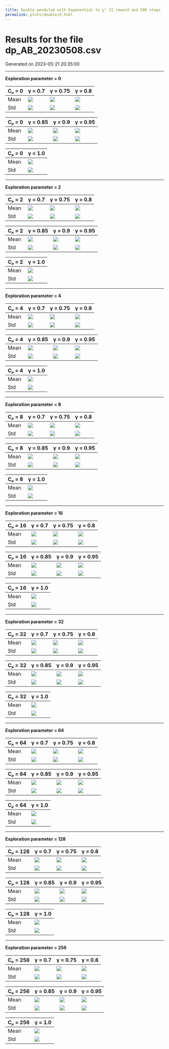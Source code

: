 ```yaml
---
title: Double pendulum with Exponential to yᵉ II reward and 500 steps
permalink: plots/double/U.html
---
```

# Results for the file dp_AB_20230508.csv 

Generated on 2023-05-21 20:35:00

---

**Exploration parameter = 0**

| Cₚ = 0 | γ = 0.7 | γ = 0.75 | γ = 0.8 | 
| --- | --- | --- | --- | 
| Mean | ![](fig/dp_AB/mean_g_0.7_cp_0.png) | ![](fig/dp_AB/mean_g_0.75_cp_0.png) | ![](fig/dp_AB/mean_g_0.8_cp_0.png) | 
| Std | ![](fig/dp_AB/std_g_0.7_cp_0.png) | ![](fig/dp_AB/std_g_0.75_cp_0.png) | ![](fig/dp_AB/std_g_0.8_cp_0.png) | 

| Cₚ = 0 | γ = 0.85 | γ = 0.9 | γ = 0.95 | 
| --- | --- | --- | --- | 
| Mean | ![](fig/dp_AB/mean_g_0.85_cp_0.png) | ![](fig/dp_AB/mean_g_0.9_cp_0.png) | ![](fig/dp_AB/mean_g_0.95_cp_0.png) | 
| Std | ![](fig/dp_AB/std_g_0.85_cp_0.png) | ![](fig/dp_AB/std_g_0.9_cp_0.png) | ![](fig/dp_AB/std_g_0.95_cp_0.png) | 

| Cₚ = 0 | γ = 1.0 | 
| --- | --- | 
| Mean | ![](fig/dp_AB/mean_g_1.0_cp_0.png) | 
| Std | ![](fig/dp_AB/std_g_1.0_cp_0.png) | 

---

**Exploration parameter = 2**

| Cₚ = 2 | γ = 0.7 | γ = 0.75 | γ = 0.8 | 
| --- | --- | --- | --- | 
| Mean | ![](fig/dp_AB/mean_g_0.7_cp_2.png) | ![](fig/dp_AB/mean_g_0.75_cp_2.png) | ![](fig/dp_AB/mean_g_0.8_cp_2.png) | 
| Std | ![](fig/dp_AB/std_g_0.7_cp_2.png) | ![](fig/dp_AB/std_g_0.75_cp_2.png) | ![](fig/dp_AB/std_g_0.8_cp_2.png) | 

| Cₚ = 2 | γ = 0.85 | γ = 0.9 | γ = 0.95 | 
| --- | --- | --- | --- | 
| Mean | ![](fig/dp_AB/mean_g_0.85_cp_2.png) | ![](fig/dp_AB/mean_g_0.9_cp_2.png) | ![](fig/dp_AB/mean_g_0.95_cp_2.png) | 
| Std | ![](fig/dp_AB/std_g_0.85_cp_2.png) | ![](fig/dp_AB/std_g_0.9_cp_2.png) | ![](fig/dp_AB/std_g_0.95_cp_2.png) | 

| Cₚ = 2 | γ = 1.0 | 
| --- | --- | 
| Mean | ![](fig/dp_AB/mean_g_1.0_cp_2.png) | 
| Std | ![](fig/dp_AB/std_g_1.0_cp_2.png) | 

---

**Exploration parameter = 4**

| Cₚ = 4 | γ = 0.7 | γ = 0.75 | γ = 0.8 | 
| --- | --- | --- | --- | 
| Mean | ![](fig/dp_AB/mean_g_0.7_cp_4.png) | ![](fig/dp_AB/mean_g_0.75_cp_4.png) | ![](fig/dp_AB/mean_g_0.8_cp_4.png) | 
| Std | ![](fig/dp_AB/std_g_0.7_cp_4.png) | ![](fig/dp_AB/std_g_0.75_cp_4.png) | ![](fig/dp_AB/std_g_0.8_cp_4.png) | 

| Cₚ = 4 | γ = 0.85 | γ = 0.9 | γ = 0.95 | 
| --- | --- | --- | --- | 
| Mean | ![](fig/dp_AB/mean_g_0.85_cp_4.png) | ![](fig/dp_AB/mean_g_0.9_cp_4.png) | ![](fig/dp_AB/mean_g_0.95_cp_4.png) | 
| Std | ![](fig/dp_AB/std_g_0.85_cp_4.png) | ![](fig/dp_AB/std_g_0.9_cp_4.png) | ![](fig/dp_AB/std_g_0.95_cp_4.png) | 

| Cₚ = 4 | γ = 1.0 | 
| --- | --- | 
| Mean | ![](fig/dp_AB/mean_g_1.0_cp_4.png) | 
| Std | ![](fig/dp_AB/std_g_1.0_cp_4.png) | 

---

**Exploration parameter = 8**

| Cₚ = 8 | γ = 0.7 | γ = 0.75 | γ = 0.8 | 
| --- | --- | --- | --- | 
| Mean | ![](fig/dp_AB/mean_g_0.7_cp_8.png) | ![](fig/dp_AB/mean_g_0.75_cp_8.png) | ![](fig/dp_AB/mean_g_0.8_cp_8.png) | 
| Std | ![](fig/dp_AB/std_g_0.7_cp_8.png) | ![](fig/dp_AB/std_g_0.75_cp_8.png) | ![](fig/dp_AB/std_g_0.8_cp_8.png) | 

| Cₚ = 8 | γ = 0.85 | γ = 0.9 | γ = 0.95 | 
| --- | --- | --- | --- | 
| Mean | ![](fig/dp_AB/mean_g_0.85_cp_8.png) | ![](fig/dp_AB/mean_g_0.9_cp_8.png) | ![](fig/dp_AB/mean_g_0.95_cp_8.png) | 
| Std | ![](fig/dp_AB/std_g_0.85_cp_8.png) | ![](fig/dp_AB/std_g_0.9_cp_8.png) | ![](fig/dp_AB/std_g_0.95_cp_8.png) | 

| Cₚ = 8 | γ = 1.0 | 
| --- | --- | 
| Mean | ![](fig/dp_AB/mean_g_1.0_cp_8.png) | 
| Std | ![](fig/dp_AB/std_g_1.0_cp_8.png) | 

---

**Exploration parameter = 16**

| Cₚ = 16 | γ = 0.7 | γ = 0.75 | γ = 0.8 | 
| --- | --- | --- | --- | 
| Mean | ![](fig/dp_AB/mean_g_0.7_cp_16.png) | ![](fig/dp_AB/mean_g_0.75_cp_16.png) | ![](fig/dp_AB/mean_g_0.8_cp_16.png) | 
| Std | ![](fig/dp_AB/std_g_0.7_cp_16.png) | ![](fig/dp_AB/std_g_0.75_cp_16.png) | ![](fig/dp_AB/std_g_0.8_cp_16.png) | 

| Cₚ = 16 | γ = 0.85 | γ = 0.9 | γ = 0.95 | 
| --- | --- | --- | --- | 
| Mean | ![](fig/dp_AB/mean_g_0.85_cp_16.png) | ![](fig/dp_AB/mean_g_0.9_cp_16.png) | ![](fig/dp_AB/mean_g_0.95_cp_16.png) | 
| Std | ![](fig/dp_AB/std_g_0.85_cp_16.png) | ![](fig/dp_AB/std_g_0.9_cp_16.png) | ![](fig/dp_AB/std_g_0.95_cp_16.png) | 

| Cₚ = 16 | γ = 1.0 | 
| --- | --- | 
| Mean | ![](fig/dp_AB/mean_g_1.0_cp_16.png) | 
| Std | ![](fig/dp_AB/std_g_1.0_cp_16.png) | 

---

**Exploration parameter = 32**

| Cₚ = 32 | γ = 0.7 | γ = 0.75 | γ = 0.8 | 
| --- | --- | --- | --- | 
| Mean | ![](fig/dp_AB/mean_g_0.7_cp_32.png) | ![](fig/dp_AB/mean_g_0.75_cp_32.png) | ![](fig/dp_AB/mean_g_0.8_cp_32.png) | 
| Std | ![](fig/dp_AB/std_g_0.7_cp_32.png) | ![](fig/dp_AB/std_g_0.75_cp_32.png) | ![](fig/dp_AB/std_g_0.8_cp_32.png) | 

| Cₚ = 32 | γ = 0.85 | γ = 0.9 | γ = 0.95 | 
| --- | --- | --- | --- | 
| Mean | ![](fig/dp_AB/mean_g_0.85_cp_32.png) | ![](fig/dp_AB/mean_g_0.9_cp_32.png) | ![](fig/dp_AB/mean_g_0.95_cp_32.png) | 
| Std | ![](fig/dp_AB/std_g_0.85_cp_32.png) | ![](fig/dp_AB/std_g_0.9_cp_32.png) | ![](fig/dp_AB/std_g_0.95_cp_32.png) | 

| Cₚ = 32 | γ = 1.0 | 
| --- | --- | 
| Mean | ![](fig/dp_AB/mean_g_1.0_cp_32.png) | 
| Std | ![](fig/dp_AB/std_g_1.0_cp_32.png) | 

---

**Exploration parameter = 64**

| Cₚ = 64 | γ = 0.7 | γ = 0.75 | γ = 0.8 | 
| --- | --- | --- | --- | 
| Mean | ![](fig/dp_AB/mean_g_0.7_cp_64.png) | ![](fig/dp_AB/mean_g_0.75_cp_64.png) | ![](fig/dp_AB/mean_g_0.8_cp_64.png) | 
| Std | ![](fig/dp_AB/std_g_0.7_cp_64.png) | ![](fig/dp_AB/std_g_0.75_cp_64.png) | ![](fig/dp_AB/std_g_0.8_cp_64.png) | 

| Cₚ = 64 | γ = 0.85 | γ = 0.9 | γ = 0.95 | 
| --- | --- | --- | --- | 
| Mean | ![](fig/dp_AB/mean_g_0.85_cp_64.png) | ![](fig/dp_AB/mean_g_0.9_cp_64.png) | ![](fig/dp_AB/mean_g_0.95_cp_64.png) | 
| Std | ![](fig/dp_AB/std_g_0.85_cp_64.png) | ![](fig/dp_AB/std_g_0.9_cp_64.png) | ![](fig/dp_AB/std_g_0.95_cp_64.png) | 

| Cₚ = 64 | γ = 1.0 | 
| --- | --- | 
| Mean | ![](fig/dp_AB/mean_g_1.0_cp_64.png) | 
| Std | ![](fig/dp_AB/std_g_1.0_cp_64.png) | 

---

**Exploration parameter = 128**

| Cₚ = 128 | γ = 0.7 | γ = 0.75 | γ = 0.8 | 
| --- | --- | --- | --- | 
| Mean | ![](fig/dp_AB/mean_g_0.7_cp_128.png) | ![](fig/dp_AB/mean_g_0.75_cp_128.png) | ![](fig/dp_AB/mean_g_0.8_cp_128.png) | 
| Std | ![](fig/dp_AB/std_g_0.7_cp_128.png) | ![](fig/dp_AB/std_g_0.75_cp_128.png) | ![](fig/dp_AB/std_g_0.8_cp_128.png) | 

| Cₚ = 128 | γ = 0.85 | γ = 0.9 | γ = 0.95 | 
| --- | --- | --- | --- | 
| Mean | ![](fig/dp_AB/mean_g_0.85_cp_128.png) | ![](fig/dp_AB/mean_g_0.9_cp_128.png) | ![](fig/dp_AB/mean_g_0.95_cp_128.png) | 
| Std | ![](fig/dp_AB/std_g_0.85_cp_128.png) | ![](fig/dp_AB/std_g_0.9_cp_128.png) | ![](fig/dp_AB/std_g_0.95_cp_128.png) | 

| Cₚ = 128 | γ = 1.0 | 
| --- | --- | 
| Mean | ![](fig/dp_AB/mean_g_1.0_cp_128.png) | 
| Std | ![](fig/dp_AB/std_g_1.0_cp_128.png) | 

---

**Exploration parameter = 256**

| Cₚ = 256 | γ = 0.7 | γ = 0.75 | γ = 0.8 | 
| --- | --- | --- | --- | 
| Mean | ![](fig/dp_AB/mean_g_0.7_cp_256.png) | ![](fig/dp_AB/mean_g_0.75_cp_256.png) | ![](fig/dp_AB/mean_g_0.8_cp_256.png) | 
| Std | ![](fig/dp_AB/std_g_0.7_cp_256.png) | ![](fig/dp_AB/std_g_0.75_cp_256.png) | ![](fig/dp_AB/std_g_0.8_cp_256.png) | 

| Cₚ = 256 | γ = 0.85 | γ = 0.9 | γ = 0.95 | 
| --- | --- | --- | --- | 
| Mean | ![](fig/dp_AB/mean_g_0.85_cp_256.png) | ![](fig/dp_AB/mean_g_0.9_cp_256.png) | ![](fig/dp_AB/mean_g_0.95_cp_256.png) | 
| Std | ![](fig/dp_AB/std_g_0.85_cp_256.png) | ![](fig/dp_AB/std_g_0.9_cp_256.png) | ![](fig/dp_AB/std_g_0.95_cp_256.png) | 

| Cₚ = 256 | γ = 1.0 | 
| --- | --- | 
| Mean | ![](fig/dp_AB/mean_g_1.0_cp_256.png) | 
| Std | ![](fig/dp_AB/std_g_1.0_cp_256.png) | 

